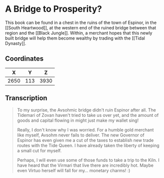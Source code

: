  

# A Bridge to Prosperity?

This book can be found in a chest in the ruins of the town of Espinor, in the [[South Heartwood]], at the western end of the ruined bridge between that region and the [[Black Jungle]]. Within, a merchant hopes that this newly built bridge will help them become wealthy by trading with the [[Tidal Dynasty]].

## Coordinates
| **X** | **Y** | **Z** |
| :---: | :---: | :---: |
| 2650  |  113  | 3930  |

## Transcription
> To my surprise, the Avsohmic bridge didn't ruin Espinor after all. The Tidemari of Zovan haven't tried to take us over yet, and the amount of goods and capital flowing in might just make my wallet sing!
>
> Really, I don't know why I was worried. For a humble gold merchant like myself, Avsohm never fails to deliver. The new Governor of Espinor has even given me a cut of the taxes to establish new trade routes with the Tide Queen. I have already taken the liberty of keeping a small cut for myself.
>
> Perhaps, I will even use some of those funds to take a trip to the Kiln. I have heard that the Virmari that live there are incredibly hot. Maybe even Virtuo herself will fall for my… monetary charms! :)

